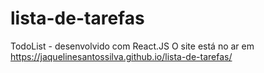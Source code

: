 # lista-de-tarefas
TodoList - desenvolvido com React.JS
O site está no ar em https://jaquelinesantossilva.github.io/lista-de-tarefas/
